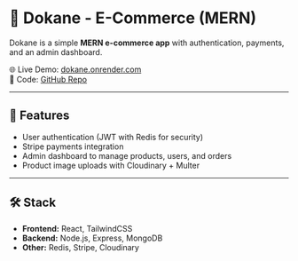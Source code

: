 # 🛒 Dokane - E-Commerce (MERN)

Dokane is a simple **MERN e-commerce app** with authentication, payments, and an admin dashboard.

🌐 Live Demo: [dokane.onrender.com](https://dokane.onrender.com/)  
📂 Code: [GitHub Repo](https://github.com/MohammedYazji/dokane-ecommerce-mern)

---

## 🔑 Features

- User authentication (JWT with Redis for security)
- Stripe payments integration
- Admin dashboard to manage products, users, and orders
- Product image uploads with Cloudinary + Multer

---

## 🛠️ Stack

- **Frontend:** React, TailwindCSS
- **Backend:** Node.js, Express, MongoDB
- **Other:** Redis, Stripe, Cloudinary
